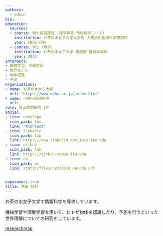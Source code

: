 ```yaml
---
authors:
  - admin
bio:
education:
  courses:
  - course: 博士前期課程 (理学専攻 情報科学コース)
    institution: お茶の水女子大学大学院 人間文化創成科学研究科
    year: 2020–現在
  - course: 学士（理学）
    institution: お茶の水女子大学 理学部 情報科学科
    year: 2020
interests:
- 機械学習、深層学習
- 世界モデル
- 物体認識
- 予測
organizations:
- name: お茶の水女子大学
  url: "https://www.ocha.ac.jp/index.html"
- name: 小林一郎研究室
  url: 
role: 博士前期課程 1年
social: 
- icon: envelope
  icon_pack: fas
  link: "#contact"
- icon: linkedin
  icon_pack: fab
  link: https://www.linkedin.com/in/erikuroda
- icon: github
  icon_pack: fab
  link: https://github.com/erikuroda
- icon: cv
  icon_pack: ai
  link: static/files/cv210318_kuroda.pdf

  
superuser: true
title: 黒田 彗莉
---
```

お茶の水女子大学で情報科学を専攻しています。

機械学習や深層学習を用いて、ヒトが物体を認識したり、予測を行うといった<br>世界理解についての研究をしています。

<i class="far fa-caret-square-right"></i>  [researchmap](https://researchmap.jp/erikuroda?lang=ja)